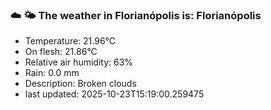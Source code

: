 ### ☁️ 🌤️  The weather in Florianópolis is: Florianópolis

- Temperature: 21.96°C
- On flesh: 21.86°C
- Relative air humidity: 63%
- Rain: 0.0 mm
- Description: Broken clouds
- last updated: 2025-10-23T15:19:00.259475
